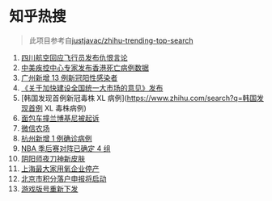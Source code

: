 # 知乎热搜

> 此项目参考自[justjavac/zhihu-trending-top-search](https://github.com/justjavac/zhihu-trending-top-search/blob/main/utils.ts)

<!-- BEGIN -->
  <!-- 最后更新时间:Tue Apr 12 2022 11:10:42 GMT+0000 (Coordinated Universal Time) -->
  1. [四川航空回应飞行员发布仇恨言论](https://www.zhihu.com/search?q=四川航空回应)
1. [中美疾控中心专家发布香港死亡病例数据](https://www.zhihu.com/search?q=香港新冠死亡病例数据)
1. [广州新增 13 例新冠阳性感染者](https://www.zhihu.com/search?q=广州疫情)
1. [《关于加快建设全国统一大市场的意见》发布](https://www.zhihu.com/search?q=中共中央)
1. [韩国发现首例新冠毒株 XL 病例](https://www.zhihu.com/search?q=韩国发现首例 XL 毒株病例)
1. [面包车撞兰博基尼被起诉](https://www.zhihu.com/search?q=面包车撞上兰博基尼被起诉)
1. [微信农场](https://www.zhihu.com/search?q=微信农场)
1. [杭州新增 1 例确诊病例](https://www.zhihu.com/search?q=杭州新增)
1. [NBA 季后赛对阵已确定 4 组](https://www.zhihu.com/search?q=NBA季后赛对阵)
1. [阴阳师夜刀神新皮肤](https://www.zhihu.com/search?q=夜刀神新皮肤残幕戏尽)
1. [上海最大家用氧企业停产](https://www.zhihu.com/search?q=家用氧气瓶)
1. [北京市积分落户申报将启动](https://www.zhihu.com/search?q=北京市积分落户申报)
1. [游戏版号重新下发](https://www.zhihu.com/search?q=游戏版号重新下发 )
  <!-- END -->